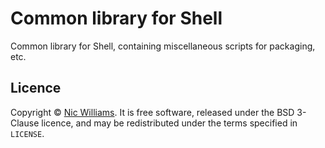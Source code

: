 # Common library for Shell

Common library for Shell, containing miscellaneous scripts for packaging, etc.


## Licence

Copyright © [Nic Williams](https://tiredpixel.com). It is free software, released under the BSD 3-Clause licence, and may be redistributed under the terms specified in `LICENSE`.
